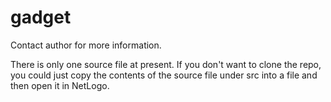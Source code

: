 # gadget
Contact author for more information.

There is only one source file at present.  If you don't want to clone
the repo, you could just copy the contents of the source file under
src into a file and then open it in NetLogo.

